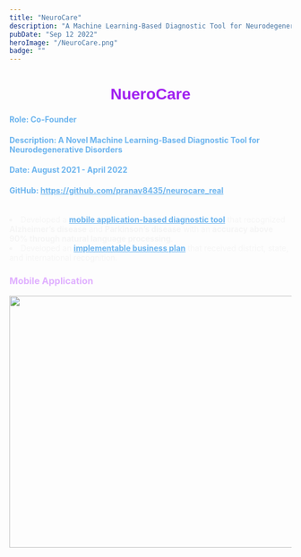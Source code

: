 ```yaml
---
title: "NeuroCare"
description: "A Machine Learning-Based Diagnostic Tool for Neurodegenerative Diseases"
pubDate: "Sep 12 2022"
heroImage: "/NeuroCare.png"
badge: ""
---
```

<h1 style="text-align:center;color:#A020F0;font-family:Arial"><b>NueroCare</b></h1>


<h4 style = "color:#6CB4EE;">Role: Co-Founder </h4>
<h4 style = "color:#6CB4EE;">Description: A Novel Machine Learning-Based Diagnostic Tool for Neurodegenerative Disorders</h4>
<h4 style = "color:#6CB4EE;">Date: August 2021 - April 2022</h4>
<h4 style = "color:#6CB4EE;">GitHub: <a style = "color:#6CB4EE;" href=" https://github.com/pranav8435/neurocare_real" target="_blank"> https://github.com/pranav8435/neurocare_real</a></h4><br>


<li style="color:#F5F5F5;">Developed a <a style = "color:#6CB4EE;" href = "https://github.com/pranav8435/neurocare_real"><b>mobile application-based diagnostic tool</b></a> that recognized <b>Alzheimer’s disease</b> and <b>Parkinson’s disease</b> with an <b>accuracy above 90% through natural language processing</b>.</li>

<li style="color:#F5F5F5;">Developed an <a style = "color:#6CB4EE;" href = "https://drive.google.com/file/d/1PElz2bpS3eu5L16_rvQ1td6C0tbdMmvz/view?usp=sharing"> <b>implementable business plan</b></a> that received district, state, and international recognition.

<h3 style = "color:#E0B0FF;">Mobile Application </h3>

<style>
    .img {
        width: 1000px;
        height: 450px;
    }

    .fullsize {
        border: 1px solid #272935;;
        z-index: 200;
        cursor: zoom-out;
        display: block;
        width: 1775px;
        max-width: 1200px;
        height: 700px;
        position: fixed;
        left: 230px;
        top: 35px;
    }    
</style>

</head>

<body>
    <div id="gallery">
    <img src="\NCapp.png" class="img" id="img1" onclick="change (this)">
</div>
    <script>
            function change (element) {
                element.classList.toggle("fullsize");
            }
